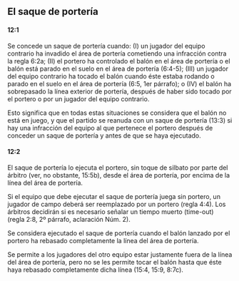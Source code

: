 ## El saque de portería

#### 12:1
Se concede un saque de portería cuando: (I) un jugador del
equipo contrario ha invadido el área de portería cometiendo
una infracción contra la regla 6:2a; (II) el portero ha
controlado el balón en el área de portería o el balón está
parado en el suelo en el área de portería (6:4-5); (III) un
jugador del equipo contrario ha tocado el balón cuando éste
estaba rodando o parado en el suelo en el área de portería
(6:5, 1er párrafo); o (IV) el balón ha sobrepasado la línea
exterior de portería, después de haber sido tocado por el
portero o por un jugador del equipo contrario.

Esto significa que en todas estas situaciones se considera
que el balón no está en juego, y que el partido se reanuda
con un saque de portería (13:3) si hay una infracción del
equipo al que pertenece el portero después de conceder un
saque de portería y antes de que se haya ejecutado.

#### 12:2
El saque de portería lo ejecuta el portero, sin toque de silbato
por parte del árbitro (ver, no obstante, 15:5b), desde el área
de portería, por encima de la línea del área de portería.

Si el equipo que debe ejecutar el saque de portería juega sin
portero, un jugador de campo deberá ser reemplazado por
un portero (regla 4:4). Los árbitros decidirán si es necesario
señalar un tiempo muerto (time-out) (regla 2:8, 2º párrafo,
aclaración Núm. 2).

Se considera ejecutado el saque de portería cuando el balón
lanzado por el portero ha rebasado completamente la línea
del área de portería.

Se permite a los jugadores del otro equipo estar justamente
fuera de la línea del área de portería, pero no se les permite
tocar el balón hasta que éste haya rebasado completamente
dicha línea (15:4, 15:9, 8:7c).
